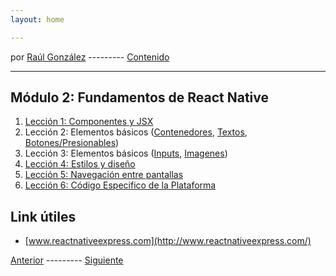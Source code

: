 ```yaml
---
layout: home

---
```

por [Raúl González](https://twitter.com/soyraulgonzalez)  ---------   [Contenido](/contenido.html)

---

## Módulo 2: Fundamentos de React Native
  
1. [Lección 1: Componentes y JSX](./componentesjsx.html)
2. Lección 2: Elementos básicos ([Contenedores](./Componentes/Contenedores.html), [Textos](./Componentes/Textos.html), [Botones/Presionables](./Componentes/Presionables.html))
3. Lección 3: Elementos básicos ([Inputs](./Componentes/Inputs.html), [Imagenes](./Componentes/Imagenes.html))   
4. [Lección 4: Estilos y diseño](./Estilos.html)
5. [Lección 5: Navegación entre pantallas](./Navegacion.html)
6. [Lección 6: Código Especifico de la Plataforma](./Plataforma.html) 



## Link útiles

- [www.reactnativeexpress.com](http://www.reactnativeexpress.com/)

 [Anterior](/modulo-uno.html)  ---------   [Siguiente](/modulo-tres.html)

